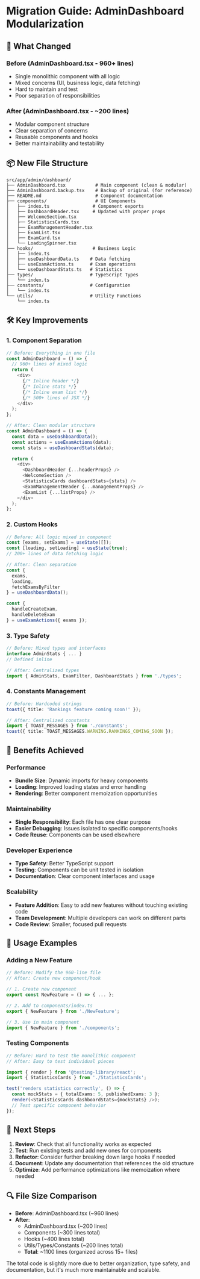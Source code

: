 # Migration Guide: AdminDashboard Modularization

## 🔄 What Changed

### Before (AdminDashboard.tsx - 960+ lines)
- Single monolithic component with all logic
- Mixed concerns (UI, business logic, data fetching)
- Hard to maintain and test
- Poor separation of responsibilities

### After (AdminDashboard.tsx - ~200 lines)
- Modular component structure
- Clear separation of concerns
- Reusable components and hooks
- Better maintainability and testability

## 📦 New File Structure

```
src/app/admin/dashboard/
├── AdminDashboard.tsx           # Main component (clean & modular)
├── AdminDashboard.backup.tsx    # Backup of original (for reference)
├── README.md                    # Component documentation
├── components/                  # UI Components
│   ├── index.ts                # Component exports
│   ├── DashboardHeader.tsx     # Updated with proper props
│   ├── WelcomeSection.tsx      
│   ├── StatisticsCards.tsx     
│   ├── ExamManagementHeader.tsx
│   ├── ExamList.tsx            
│   ├── ExamCard.tsx            
│   └── LoadingSpinner.tsx      
├── hooks/                      # Business Logic
│   ├── index.ts               
│   ├── useDashboardData.ts    # Data fetching
│   ├── useExamActions.ts      # Exam operations
│   └── useDashboardStats.ts   # Statistics
├── types/                     # TypeScript Types
│   └── index.ts               
├── constants/                 # Configuration
│   └── index.ts               
└── utils/                     # Utility Functions
    └── index.ts               
```

## 🛠️ Key Improvements

### 1. **Component Separation**
```typescript
// Before: Everything in one file
const AdminDashboard = () => {
  // 960+ lines of mixed logic
  return (
    <div>
      {/* Inline header */}
      {/* Inline stats */}
      {/* Inline exam list */}
      {/* 500+ lines of JSX */}
    </div>
  );
};

// After: Clean modular structure
const AdminDashboard = () => {
  const data = useDashboardData();
  const actions = useExamActions(data);
  const stats = useDashboardStats(data);

  return (
    <div>
      <DashboardHeader {...headerProps} />
      <WelcomeSection />
      <StatisticsCards dashboardStats={stats} />
      <ExamManagementHeader {...managementProps} />
      <ExamList {...listProps} />
    </div>
  );
};
```

### 2. **Custom Hooks**
```typescript
// Before: All logic mixed in component
const [exams, setExams] = useState([]);
const [loading, setLoading] = useState(true);
// 200+ lines of data fetching logic

// After: Clean separation
const { 
  exams, 
  loading, 
  fetchExamsByFilter 
} = useDashboardData();

const { 
  handleCreateExam, 
  handleDeleteExam 
} = useExamActions({ exams });
```

### 3. **Type Safety**
```typescript
// Before: Mixed types and interfaces
interface AdminStats { ... }
// Defined inline

// After: Centralized types
import { AdminStats, ExamFilter, DashboardStats } from './types';
```

### 4. **Constants Management**
```typescript
// Before: Hardcoded strings
toast({ title: 'Rankings feature coming soon!' });

// After: Centralized constants
import { TOAST_MESSAGES } from './constants';
toast({ title: TOAST_MESSAGES.WARNING.RANKINGS_COMING_SOON });
```

## 🎯 Benefits Achieved

### Performance
- **Bundle Size**: Dynamic imports for heavy components
- **Loading**: Improved loading states and error handling
- **Rendering**: Better component memoization opportunities

### Maintainability
- **Single Responsibility**: Each file has one clear purpose
- **Easier Debugging**: Issues isolated to specific components/hooks
- **Code Reuse**: Components can be used elsewhere

### Developer Experience
- **Type Safety**: Better TypeScript support
- **Testing**: Components can be unit tested in isolation
- **Documentation**: Clear component interfaces and usage

### Scalability
- **Feature Addition**: Easy to add new features without touching existing code
- **Team Development**: Multiple developers can work on different parts
- **Code Review**: Smaller, focused pull requests

## 🔧 Usage Examples

### Adding a New Feature
```typescript
// Before: Modify the 960-line file
// After: Create new component/hook

// 1. Create new component
export const NewFeature = () => { ... };

// 2. Add to components/index.ts
export { NewFeature } from './NewFeature';

// 3. Use in main component
import { NewFeature } from './components';
```

### Testing Components
```typescript
// Before: Hard to test the monolithic component
// After: Easy to test individual pieces

import { render } from '@testing-library/react';
import { StatisticsCards } from './StatisticsCards';

test('renders statistics correctly', () => {
  const mockStats = { totalExams: 5, publishedExams: 3 };
  render(<StatisticsCards dashboardStats={mockStats} />);
  // Test specific component behavior
});
```

## 🚀 Next Steps

1. **Review**: Check that all functionality works as expected
2. **Test**: Run existing tests and add new ones for components
3. **Refactor**: Consider further breaking down large hooks if needed
4. **Document**: Update any documentation that references the old structure
5. **Optimize**: Add performance optimizations like memoization where needed

## 🔍 File Size Comparison

- **Before**: AdminDashboard.tsx (~960 lines)
- **After**: 
  - AdminDashboard.tsx (~200 lines)
  - Components (~300 lines total)
  - Hooks (~400 lines total)
  - Utils/Types/Constants (~200 lines total)
  - **Total**: ~1100 lines (organized across 15+ files)

The total code is slightly more due to better organization, type safety, and documentation, but it's much more maintainable and scalable.
